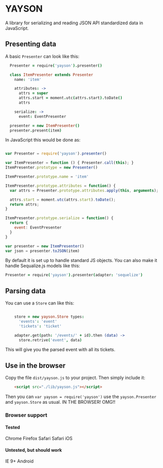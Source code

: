 # YAYSON

A library for serializing and reading JSON API standardized data in JavaScript.


## Presenting data

A basic `Presenter` can look like this:

```coffee
  Presenter = require('yayson').presenter()

  class ItemPresenter extends Presenter
    name: 'item'

    attributes: ->
      attrs = super
      attrs.start = moment.utc(attrs.start).toDate()
      attrs

    serialize: ->
      event: EventPresenter

  presenter = new ItemPresenter()
  presenter.present(item)
```

In JavaScript this would be done as:

```javascript

var Presenter = require('yayson').presenter()

var ItemPresenter = function () { Presenter.call(this); }
ItemPresenter.prototype = new Presenter()

ItemPresenter.prototype.name = 'item'

ItemPresenter.prototype.attributes = function() {
  var attrs = Presenter.prototype.attributes.apply(this, arguments);

  attrs.start = moment.utc(attrs.start).toDate();
  return attrs;
}

ItemPresenter.prototype.serialize = function() {
  return {
    event: EventPresenter
  }
}

var presenter = new ItemPresenter()
var json = presenter.toJSON(item)
```

By default it is set up to handle standard JS objects. You can also make
it handle Sequalize.js models like this:

```coffee
Presenter = require('yayson').presenter(adapter: 'sequelize')

```

## Parsing data

You can use a `Store` can like this:

```coffee

    store = new yayson.Store types:
      'events': 'event'
      'tickets': 'ticket'

    adapter.get(path: '/events/' + id).then (data) ->
      store.retrive('event', data)
```

This will give you the parsed event with all its tickets.


## Use in the browser

Copy the file `dist/yayson.js` to your project. Then simply include it:
```html
    <script src="./lib/yayson.js"></script>
```
Then you can `var yayson = require('yayson')` use the `yayson.Presenter` and `yayson.Store` as usual. IN THE BROWSER! OMG!!

### Browser support

#### Tested
Chrome
Firefox
Safari
Safari iOS

#### Untested, but should work
IE 9+
Android


